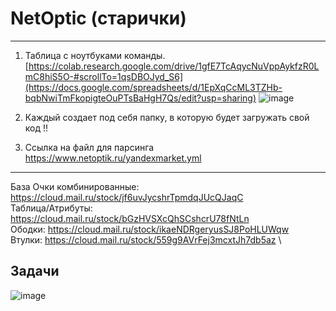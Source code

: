 # NetOptic (старички)
--------------------------------

1. Таблица с ноутбуками команды.
[https://colab.research.google.com/drive/1gfE7TcAqycNuVppAykfzR0LmC8hiS5O-#scrollTo=1qsDBOJyd_S6](https://docs.google.com/spreadsheets/d/1EpXqCcML3TZHb-bqbNwiTmFkopigteOuPTsBaHgH7Qs/edit?usp=sharing)
![image](https://github.com/Mikhail-068/NetOptic/assets/82748554/e57ae08f-5f7c-46ae-a6f9-d200c14aa3ef)


2. Каждый создает под себя папку, в которую будет загружать свой код !!

3. Ссылка на файл для парсинга
https://www.netoptik.ru/yandexmarket.yml
----------------------------------
База
Очки комбинированные: https://cloud.mail.ru/stock/jf6uvJycshrTpmdqJUcQJaqC \
Таблица/Атрибуты: https://cloud.mail.ru/stock/bGzHVSXcQhSCshcrU78fNtLn \
Ободки: https://cloud.mail.ru/stock/ikaeNDRgeryusSJ8PoHLUWqw \
Втулки: https://cloud.mail.ru/stock/559g9AVrFej3mcxtJh7db5az \

Задачи 
---------------
![image](https://github.com/Mikhail-068/NetOptic/assets/82748554/3085b746-cff6-431c-8b3a-a8e17b251e41)


